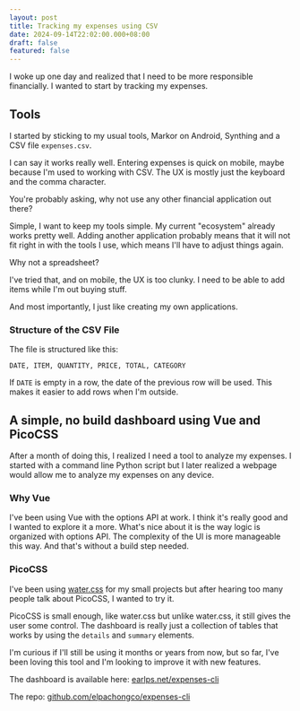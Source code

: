 ```yaml
---
layout: post
title: Tracking my expenses using CSV
date: 2024-09-14T22:02:00.000+08:00
draft: false
featured: false
---
```

I woke up one day and realized that I need to be more responsible financially. I wanted to start by tracking my expenses. 

## Tools

I started by sticking to my usual tools, Markor on Android, Synthing and a CSV file `expenses.csv`.

I can say it works really well. Entering expenses is quick on mobile, maybe because I'm used to working with CSV. The UX is mostly just the keyboard and the comma character.

You're probably asking, why not use any other financial application out there?

Simple, I want to keep my tools simple. My current "ecosystem" already works pretty well. Adding another application probably means that it will not fit right in with the tools I use, which means I'll have to adjust things again.

Why not a spreadsheet?

I've tried that, and on mobile, the UX is too clunky. I need to be able to add items while I'm out buying stuff.

And most importantly, I just like creating my own applications.

### Structure of the CSV File

The file is structured like this:

```
DATE, ITEM, QUANTITY, PRICE, TOTAL, CATEGORY
```

If `DATE` is empty in a row, the date of the previous row will be used. This makes it easier to add rows when I'm outside.

## A simple, no build dashboard using Vue and PicoCSS 

After a month of doing this, I realized I need a tool to analyze my expenses. I started with a command line Python script
but I later realized a webpage would allow me to analyze my expenses on any device.

### Why Vue

I've been using Vue with the options API at work. I think it's really good and I wanted to explore it a more. What's nice about it is the way logic is organized with options API. The complexity of the UI is more manageable this way. And that's without a build step needed.

### PicoCSS 

I've been using [water.css](https://watercss.kognise.dev/) for my small projects but after hearing too many people talk about PicoCSS, I wanted to try it.

PicoCSS is small enough, like water.css but unlike water.css, it still gives the user some control. The dashboard is really just a collection of tables that works by using the `details` and `summary` elements.

I'm curious if I'll still be using it months or years from now, but so far, I've been loving this tool and I'm looking to improve it with new features. 

The dashboard is available here: [earlps.net/expenses-cli](https://earlps.net/expenses-cli/)

The repo: [github.com/elpachongco/expenses-cli](https://github.com/elpachongco/expenses-cli)
